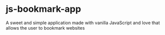 # js-bookmark-app
A sweet and simple application made with vanilla JavaScript and love that allows the user to bookmark websites
